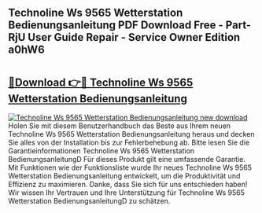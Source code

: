 ## Technoline Ws 9565 Wetterstation Bedienungsanleitung PDF Download Free - Part-RjU User Guide Repair - Service Owner Edition a0hW6

# <h2><a href="http://df0oaz.blite.top/?on=Technoline+Ws+9565+Wetterstation+Bedienungsanleitung">🔗Download 👉🔴 Technoline Ws 9565 Wetterstation Bedienungsanleitung</a></h2>

[![Technoline Ws 9565 Wetterstation Bedienungsanleitung new download](https://i.imgur.com/lujVjoI.png)](http://df0oaz.blite.top/?on=Technoline+Ws+9565+Wetterstation+Bedienungsanleitung)
Holen Sie mit diesem Benutzerhandbuch das Beste aus Ihrem neuen Technoline Ws 9565 Wetterstation Bedienungsanleitung heraus und decken Sie alles von der Installation bis zur Fehlerbehebung ab. Bitte lesen Sie die Garantieinformationen Technoline Ws 9565 Wetterstation BedienungsanleitungD Für dieses Produkt gilt eine umfassende Garantie. Mit Funktionen wie der Funktionsliste wurde Ihr neues Technoline Ws 9565 Wetterstation Bedienungsanleitung entwickelt, um die Produktivität und Effizienz zu maximieren. Danke, dass Sie sich für uns entschieden haben! Wir wissen Ihr Vertrauen und Ihre Unterstützung für Technoline Ws 9565 Wetterstation BedienungsanleitungD zu schätzen.
